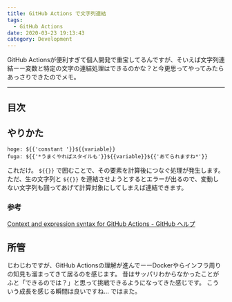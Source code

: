 ```yaml
---
title: GitHub Actions で文字列連結
tags:
  - GitHub Actions
date: 2020-03-23 19:13:43
category: Development
---
```


GitHub Actionsが便利すぎて個人開発で重宝してるんですが、そいえば文字列連結ーー変数と特定の文字の連結処理はできるのかな？と今更思ってやってみたらあっさりできたのでメモ。

<!-- more -->

---

## 目次

<!-- toc -->

## やりかた

```
hoge: ${{'constant '}}${{variable}}
fuga: ${{'*うまくやればスタイルも'}}${{variable}}${{'あてられますね*'}}
```

これだけ。
`${{}}` で囲むことで、その要素を計算後につなぐ処理が発生します。
ただ、生の文字列と `${{}}` を連結させようとするとエラーが出るので、変動しない文字列も囲ってあげて計算対象にしてしまえば連結できます。

### 参考
[Context and expression syntax for GitHub Actions - GitHub ヘルプ](https://help.github.com/ja/actions/reference/context-and-expression-syntax-for-github-actions)

## 所管

じわじわですが、GitHub Actionsの理解が進んでーーDockerやらインフラ周りの知見も溜まってきて居るのを感じます。
昔はサッパリわからなかったことがふと「できるのでは？」と思って挑戦できるようになってきた感じです。
こういう成長を感じる瞬間は良いですね…
ではまた。
